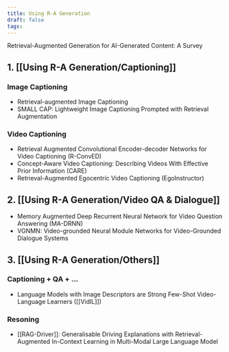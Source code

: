 ```yaml
---
title: Using R-A Generation
draft: false
tags:
---
```

 
Retrieval-Augmented Generation for AI-Generated Content: A Survey
## 1. [[Using R-A Generation/Captioning]]

### Image Captioning
- Retrieval-augmented Image Captioning
- SMALL CAP: Lightweight Image Captioning Prompted with Retrieval Augmentation

### Video Captioning
- Retrieval Augmented Convolutional Encoder-decoder Networks for Video Captioning (R-ConvED)
- Concept-Aware Video Captioning: Describing Videos With Effective Prior Information (CARE)
- Retrieval-Augmented Egocentric Video Captioning (EgoInstructor)

## 2. [[Using R-A Generation/Video QA & Dialogue]]
- Memory Augmented Deep Recurrent Neural Network for Video Question Answering (MA-DRNN)
- VGNMN: Video-grounded Neural Module Networks for Video-Grounded Dialogue Systems

## 3. [[Using R-A Generation/Others]]
### Captioning + QA + ...
- Language Models with Image Descriptors are Strong Few-Shot Video-Language Learners ([[VidIL]])

### Resoning
- [[RAG-Driver]]: Generalisable Driving Explanations with Retrieval-Augmented In-Context Learning in Multi-Modal Large Language Model